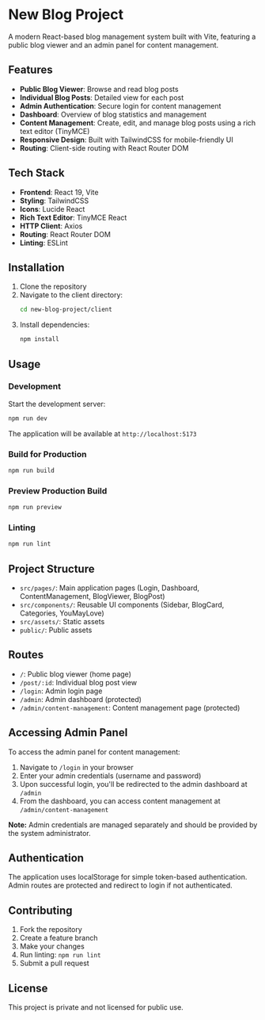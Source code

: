 # New Blog Project

A modern React-based blog management system built with Vite, featuring a public blog viewer and an admin panel for content management.

## Features

- **Public Blog Viewer**: Browse and read blog posts
- **Individual Blog Posts**: Detailed view for each post
- **Admin Authentication**: Secure login for content management
- **Dashboard**: Overview of blog statistics and management
- **Content Management**: Create, edit, and manage blog posts using a rich text editor (TinyMCE)
- **Responsive Design**: Built with TailwindCSS for mobile-friendly UI
- **Routing**: Client-side routing with React Router DOM

## Tech Stack

- **Frontend**: React 19, Vite
- **Styling**: TailwindCSS
- **Icons**: Lucide React
- **Rich Text Editor**: TinyMCE React
- **HTTP Client**: Axios
- **Routing**: React Router DOM
- **Linting**: ESLint

## Installation

1. Clone the repository
2. Navigate to the client directory:
   ```bash
   cd new-blog-project/client
   ```
3. Install dependencies:
   ```bash
   npm install
   ```

## Usage

### Development

Start the development server:

```bash
npm run dev
```

The application will be available at `http://localhost:5173`

### Build for Production

```bash
npm run build
```

### Preview Production Build

```bash
npm run preview
```

### Linting

```bash
npm run lint
```

## Project Structure

- `src/pages/`: Main application pages (Login, Dashboard, ContentManagement, BlogViewer, BlogPost)
- `src/components/`: Reusable UI components (Sidebar, BlogCard, Categories, YouMayLove)
- `src/assets/`: Static assets
- `public/`: Public assets

## Routes

- `/`: Public blog viewer (home page)
- `/post/:id`: Individual blog post view
- `/login`: Admin login page
- `/admin`: Admin dashboard (protected)
- `/admin/content-management`: Content management page (protected)

## Accessing Admin Panel

To access the admin panel for content management:

1. Navigate to `/login` in your browser
2. Enter your admin credentials (username and password)
3. Upon successful login, you'll be redirected to the admin dashboard at `/admin`
4. From the dashboard, you can access content management at `/admin/content-management`

**Note:** Admin credentials are managed separately and should be provided by the system administrator.

## Authentication

The application uses localStorage for simple token-based authentication. Admin routes are protected and redirect to login if not authenticated.

## Contributing

1. Fork the repository
2. Create a feature branch
3. Make your changes
4. Run linting: `npm run lint`
5. Submit a pull request

## License

This project is private and not licensed for public use.
